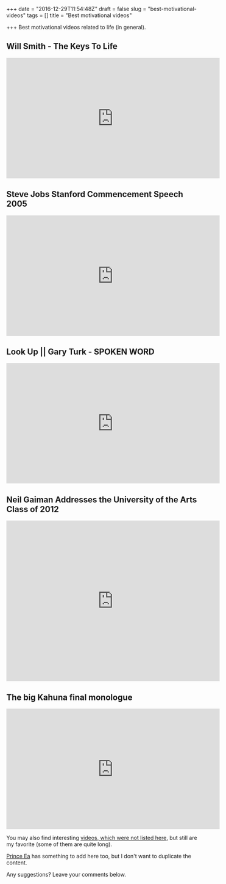 +++
date = "2016-12-29T11:54:48Z"
draft = false
slug = "best-motivational-videos"
tags = []
title = "Best motivational videos"

+++
Best motivational videos related to life (in general).

<!--more-->

## Will Smith - The Keys To Life

<iframe width="560" height="315" src="https://www.youtube.com/embed/-08M7JpLpl4" frameborder="0" allowfullscreen></iframe>

## Steve Jobs Stanford Commencement Speech 2005

<iframe width="560" height="315" src="https://www.youtube.com/embed/D1R-jKKp3NA" frameborder="0" allowfullscreen></iframe>

## Look Up || Gary Turk - SPOKEN WORD

<iframe width="560" height="315" src="https://www.youtube.com/embed/Z7dLU6fk9QY" frameborder="0" allowfullscreen></iframe>

## Neil Gaiman Addresses the University of the Arts Class of 2012

<iframe src="https://player.vimeo.com/video/42372767?color=ffffff" width="560" height="420" frameborder="0" webkitallowfullscreen mozallowfullscreen allowfullscreen></iframe>

## The big Kahuna final monologue

<iframe width="560" height="315" src="https://www.youtube.com/embed/xkgbWGBmgN8" frameborder="0" allowfullscreen></iframe>

You may also find interesting [videos, which were not listed
here](https://gist.github.com/melekes/ac047081e479b4f4aeb6#life), but still
are my favorite (some of them are quite long).

[Prince Ea](/2016/11/prince-ea/) has something to add here too, but I don't
want to duplicate the content.

Any suggestions? Leave your comments below.
